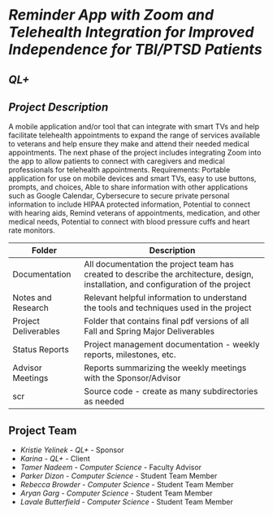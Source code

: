 # *Reminder App with Zoom and Telehealth Integration for Improved Independence for TBI/PTSD Patients*
## *QL+*
## *Project Description*
A mobile application and/or tool that can integrate with smart TVs and help facilitate telehealth appointments to expand the range of services available to veterans and help ensure they make and attend their needed medical appointments. The next phase of the project includes integrating Zoom into the app to allow patients to connect with caregivers and medical professionals for telehealth appointments. Requirements: Portable application for use on mobile devices and smart TVs, easy to use buttons, prompts, and choices, Able to share information with other applications such as Google Calendar, Cybersecure to secure private personal information to include HIPAA protected information, Potential to connect with hearing aids, Remind veterans of appointments, medication, and other medical needs, Potential to connect with blood pressure cuffs and heart rate monitors. 

| Folder | Description |
|---|---|
| Documentation |  All documentation the project team has created to describe the architecture, design, installation, and configuration of the project |
| Notes and Research | Relevant helpful information to understand the tools and techniques used in the project |
| Project Deliverables | Folder that contains final pdf versions of all Fall and Spring Major Deliverables |
| Status Reports | Project management documentation - weekly reports, milestones, etc. |
| Advisor Meetings | Reports summarizing the weekly meetings with the Sponsor/Advisor 
| scr | Source code - create as many subdirectories as needed |

## Project Team
- *Kristie Yelinek* - *QL+* - Sponsor
- *Karina*  - *QL+* - Client
- *Tamer Nadeem* - *Computer Science* - Faculty Advisor
- *Parker Dizon* - *Computer Science* - Student Team Member
- *Rebecca Browder* - *Computer Science* - Student Team Member
- *Aryan Garg* - *Computer Science* - Student Team Member
- *Lavale Butterfield* - *Computer Science* - Student Team Member
